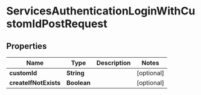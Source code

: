 

# ServicesAuthenticationLoginWithCustomIdPostRequest


## Properties

| Name | Type | Description | Notes |
|------------ | ------------- | ------------- | -------------|
|**customId** | **String** |  |  [optional] |
|**createIfNotExists** | **Boolean** |  |  [optional] |



